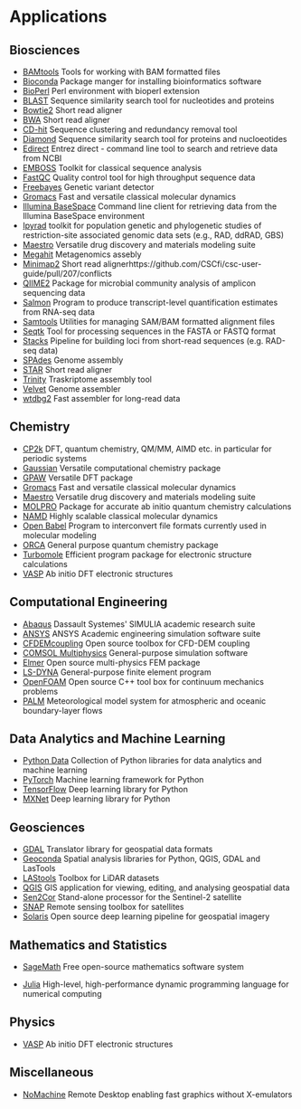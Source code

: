 <h1> Applications</h1>

## Biosciences
* [BAMtools](bamtools.md) Tools for working with BAM formatted files
* [Bioconda](bioconda.md) Package manger for installing bioinformatics software
* [BioPerl](bioperl.md) Perl environment with bioperl extension
* [BLAST](blast.md) Sequence similarity search tool for nucleotides and proteins
* [Bowtie2](bowtie2.md) Short read aligner 
* [BWA](bwa.md) Short read aligner
* [CD-hit](cd-hit.md) Sequence clustering and redundancy removal tool
* [Diamond](diamond.md ) Sequence similarity search tool for proteins and nucloeotides
* [Edirect](edirect.md) Entrez direct - command line tool to search and retrieve data from NCBI
* [EMBOSS](emboss.md) Toolkit for classical sequence analysis
* [FastQC](fastqc.md) Quality control tool for high throughput sequence data
* [Freebayes](freebayes.md) Genetic variant detector
* [Gromacs](gromacs.md) Fast and versatile classical molecular dynamics
* [Illumina BaseSpace](bs.md) Command line client for retrieving data from the Illumina BaseSpace environment
* [Ipyrad](ipyrad.md) toolkit for population genetic and phylogenetic studies of restriction-site associated genomic data sets (e.g., RAD, ddRAD, GBS)
* [Maestro](maestro.md) Versatile drug discovery and materials modeling suite
* [Megahit](megahit.md) Metagenomics assebly
* [Minimap2](minimap2.md) Short read alignerhttps://github.com/CSCfi/csc-user-guide/pull/207/conflicts
* [QIIME2](qiime.md) Package for microbial community analysis of amplicon sequencing data
* [Salmon](salmon.md) Program to produce transcript-level quantification estimates from RNA-seq data
* [Samtools](samtools.md) Utilities for managing SAM/BAM formatted alignment files
* [Seqtk](seqtk.md) Tool for processing sequences in the FASTA or FASTQ format
* [Stacks](stacks.md) Pipeline for building loci from short-read sequences (e.g. RAD-seq data)
* [SPAdes](spades.md) Genome assembly
* [STAR](star.md) Short read aligner
* [Trinity](trinity.md) Traskriptome assembly tool
* [Velvet](velvet.md) Genome assembler
* [wtdbg2](wtdbg2.md) Fast assembler for long-read data

## Chemistry

* [CP2k](cp2k.md) DFT, quantum chemistry, QM/MM, AIMD etc. in particular for periodic systems
* [Gaussian](gaussian.md) Versatile computational chemistry package
* [GPAW](gpaw.md) Versatile DFT package
* [Gromacs](gromacs.md) Fast and versatile classical molecular dynamics
* [Maestro](maestro.md) Versatile drug discovery and materials modeling suite
* [MOLPRO](molpro.md) Package for accurate ab initio quantum chemistry calculations
* [NAMD](namd.md) Highly scalable classical molecular dynamics
* [Open Babel](openbabel.md) Program to interconvert file formats currently used in molecular modeling
* [ORCA](orca.md) General purpose quantum chemistry package
* [Turbomole](turbomole.md) Efficient program package for electronic structure calculations
* [VASP](vasp.md) Ab initio DFT electronic structures

## Computational Engineering

* [Abaqus](abaqus.md) Dassault Systemes' SIMULIA academic research suite
* [ANSYS](ansys.md) ANSYS Academic engineering simulation software suite
* [CFDEMcoupling](cfdem.md) Open source toolbox for CFD-DEM coupling
* [COMSOL Multiphysics](comsol.md) General-purpose simulation software
* [Elmer](elmer.md) Open source multi-physics FEM package
* [LS-DYNA](lsdyna.md) General-purpose finite element program
* [OpenFOAM](openfoam.md) Open source C++ tool box for continuum mechanics problems
* [PALM](palm.md) Meteorological model system for atmospheric and oceanic boundary-layer flows

## Data Analytics and Machine Learning

* [Python Data](python-data.md) Collection of Python libraries for data analytics and machine learning
* [PyTorch](pytorch.md) Machine learning framework for Python
* [TensorFlow](tensorflow.md) Deep learning library for Python
* [MXNet](mxnet.md) Deep learning library for Python

## Geosciences
* [GDAL](gdal.md) Translator library for geospatial data formats
* [Geoconda](geoconda.md) Spatial analysis libraries for Python, QGIS, GDAL and LasTools
* [LAStools](lastools.md) Toolbox for LiDAR datasets
* [QGIS](qgis.md) GIS application for viewing, editing, and analysing geospatial data
* [Sen2Cor](sen2cor.md) Stand-alone processor for the Sentinel-2 satellite
* [SNAP](snap.md) Remote sensing toolbox for satellites
* [Solaris](solaris.md) Open source deep learning pipeline for geospatial imagery

## Mathematics and Statistics
* [SageMath](sagemath.md) Free open-source mathematics software system

* [Julia](julia.md)  High-level, high-performance dynamic programming language for numerical computing

## Physics

* [VASP](vasp.md) Ab initio DFT electronic structures

## Miscellaneous
* [NoMachine](nomachine.md) Remote Desktop enabling fast graphics without X-emulators
